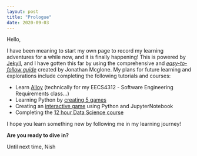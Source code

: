 ```yaml
---
layout: post
title: "Prologue"
date: 2020-09-03
---
```


Hello,

I have been meaning to start my own page to record my learning adventures for a while now, and it is finally happening! 
This is powered by [Jekyll](http://jekyllrb.com), and I have gotten this far by using the comprehensive and *[easy-to-follow guide](jmcglone.com/guides/github-pages)* created by Jonathan Mcglone.
My plans for future learning and explorations include completing the following tutorials and courses: 
* Learn [Alloy](alloytools.org/tutorials/online) (technically for my EECS4312 - Software Engineering Requirements class...)
* Learning Python by [creating 5 games](https://www.freecodecamp.org/news/learn-python-by-building-5-games/)
* Creating an [interactive game](https://opensource.com/article/20/5/python-games) using Python and JupyterNotebook
* Completing the [12 hour Data Science course](https://www.freecodecamp.org/news/python-data-science-course-matplotlib-pandas-numpy/) 

I hope you learn something new by following me in my learning journey!

**Are you ready to dive in?**

Until next time,
Nish
